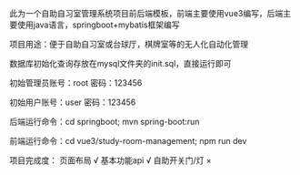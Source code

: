 此为一个自助自习室管理系统项目前后端模板，前端主要使用vue3编写，后端主要使用java语言，springboot+mybatis框架编写

项目用途：便于自助自习室或台球厅，棋牌室等的无人化自动化管理

数据库初始化查询存放在mysql文件夹的init.sql，直接运行即可

初始管理员账号：root 密码：123456

初始用户账号：user 密码：123456

后端运行命令：cd springboot; mvn spring-boot:run

前端运行命令：cd vue3/study-room-management; npm run dev

项目完成度：
页面布局 √
基本功能api √
自助开关门/灯 ×
